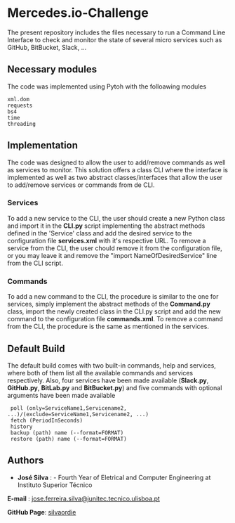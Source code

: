 # Mercedes.io-Challenge

 The present repository includes the files necessary to run a Command Line Interface to check and monitor the state of several micro services such as GitHub, BitBucket, Slack, ... 

 ## Necessary modules

 The code was implemented using Pytoh with the folloawing modules

 ```
xml.dom
requests
bs4
time
threading
 ```

 ## Implementation

 The code was designed to allow the user to add/remove commands as well as services to monitor. This solution offers a class CLI where the interface is implemented as well as two abstract classes/interfaces that allow the user to add/remove services or commands from de CLI.

 ### Services 
To add a new service to the CLI, the user should create a new Python class and import it in the **CLI.py** script implementing the abstract methods defined in the 'Service' class and add the desired service to the configuration file **services.xml** with it's respective URL. 
To remove a service from the CLI, the user chould remove it from the configuration file, or you may leave it and remove the "import NameOfDesiredService" line from the CLI script.

### Commands
To add a new command to the CLI, the procedure is similar to the one for services, simply implement the abstract methods of the **Command.py** class, import the newly created class in the CLI.py script and add the new command to the configuration file **commands.xml**.
To remove a command from the CLI, the procedure is the same as mentioned in the services.

## Default Build
The default build comes with two built-in commands, help and services, where both of them list all the available commands and services respectively. Also, four services have been made available (**Slack.py**, **GitHub.py**, **BitLab.py** and **BitBucket.py**) and five commands with optional arguments have been made available

```
 poll (only=ServiceName1,Servicename2, ...)/(exclude=ServiceName1,Servicename2, ...)
 fetch (PeriodInSeconds)
 history
 backup (path) name (--format=FORMAT)
 restore (path) name (--format=FORMAT)
```

## Authors

* **José Silva** :  - Fourth Year of Eletrical and Computer Engineering at Instituto Superior Técnico

**E-mail** : jose.ferreira.silva@junitec.tecnico.ulisboa.pt

**GitHub Page**: [silvaordie](https://github.com/silvaordie)